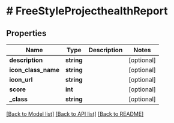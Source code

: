 # # FreeStyleProjecthealthReport

## Properties

Name | Type | Description | Notes
------------ | ------------- | ------------- | -------------
**description** | **string** |  | [optional]
**icon_class_name** | **string** |  | [optional]
**icon_url** | **string** |  | [optional]
**score** | **int** |  | [optional]
**_class** | **string** |  | [optional]

[[Back to Model list]](../../README.md#models) [[Back to API list]](../../README.md#endpoints) [[Back to README]](../../README.md)
